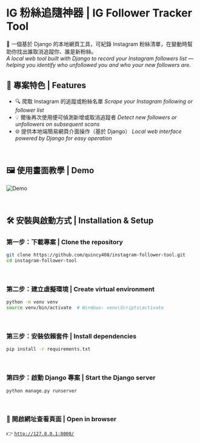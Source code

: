 # IG 粉絲追隨神器 | IG Follower Tracker Tool

📱 一個基於 Django 的本地網頁工具，可紀錄 Instagram 粉絲清單，在變動時幫助你找出誰取消追蹤你、誰是新粉絲。<br>
*A local web tool built with Django to record your Instagram followers list — helping you identify who unfollowed you and who your new followers are.*

## 🚀 專案特色 | Features

- 🔍 爬取 Instagram 的追蹤或粉絲名單 
  *Scrape your Instagram following or follower list*
- 💡 爾後再次使用便可偵測新增或取消追蹤者 
  *Detect new followers or unfollowers on subsequent scans*
- 🌐 提供本地端簡易網頁介面操作（基於 Django）
  *Local web interface powered by Django for easy operation*
<br>

## 🖼️ 使用畫面教學 | Demo
![Demo](./static/PNG/7.gif)

<br>

## 🛠️ 安裝與啟動方式 | Installation & Setup

### 第一步：下載專案 | Clone the repository

```bash
git clone https://github.com/quincy408/instagram-follower-tool.git
cd instagram-follower-tool
```
<br>

### 第二步：建立虛擬環境 | Create virtual environment

```bash
python -m venv venv
source venv/bin/activate  # Windows: venv\Scripts\activate
```
<br>

### 第三步：安裝依賴套件 | Install dependencies

```bash
pip install -r requirements.txt
```
<br>

### 第四步：啟動 Django 專案 | Start the Django server

```bash
python manage.py runserver
```

<br>

### 🎉 開啟網址查看頁面 | Open in browser<br>
👉 [`http://127.0.0.1:8000/`](http://127.0.0.1:8000/)


